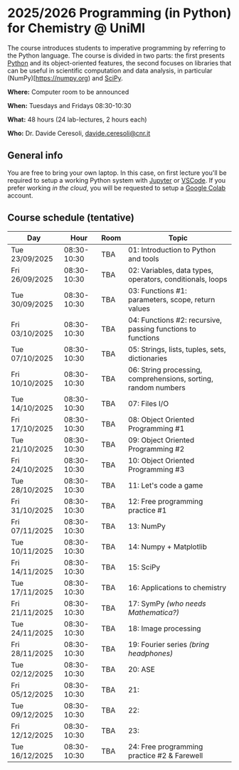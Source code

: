 # 2025/2026 Programming (in Python) for Chemistry @ UniMI
The course introduces students to imperative programming by referring to the Python language.
The course is divided in two parts: the first presents [Python](https://www.python.org) and its object-oriented features,
the second focuses on libraries that can be useful in scientific computation and data analysis,
in particular (NumPy)[https://numpy.org) and [SciPy](https://scipy.org).

**Where:** Computer room to be announced

**When:**  Tuesdays and Fridays 08:30-10:30 

**What:**  48 hours (24 lab-lectures, 2 hours each)

**Who:**   Dr. Davide Ceresoli, [davide.ceresoli@cnr.it](mailto:davide.ceresoli@cnr.it)

## General info
You are free to bring your own laptop. In this case, on first lecture you'll be required to setup
a working Python system with [Jupyter](https://jupyter.org) or [VSCode](https://code.visualstudio.com).
If you prefer working *in the cloud*, you will be requested to setup a [Google Colab](https://colab.research.google.com/) account.

## Course schedule (tentative)

| Day  | Hour  | Room  | Topic  |
|---|---|---|---|
| Tue 23/09/2025  | 08:30-10:30  | TBA  | 01: Introduction to Python and tools  |
| Fri 26/09/2025  | 08:30-10:30  | TBA  | 02: Variables, data types, operators, conditionals, loops   |
| Tue 30/09/2025  | 08:30-10:30  | TBA  | 03: Functions #1: parameters, scope, return values  |
| Fri 03/10/2025  | 08:30-10:30  | TBA  | 04: Functions #2: recursive, passing functions to functions  |
| Tue 07/10/2025  | 08:30-10:30  | TBA  | 05: Strings, lists, tuples, sets, dictionaries |
| Fri 10/10/2025  | 08:30-10:30  | TBA  | 06: String processing, comprehensions, sorting, random numbers |
| Tue 14/10/2025  | 08:30-10:30  | TBA  | 07: Files I/O  |
| Fri 17/10/2025  | 08:30-10:30  | TBA  | 08: Object Oriented Programming #1  |
| Tue 21/10/2025  | 08:30-10:30  | TBA  | 09: Object Oriented Programming #2  |
| Fri 24/10/2025  | 08:30-10:30  | TBA  | 10: Object Oriented Programming #3  |
| Tue 28/10/2025  | 08:30-10:30  | TBA  | 11: Let's code a game  |
| Fri 31/10/2025  | 08:30-10:30  | TBA  | 12: Free programming practice #1  |
| Fri 07/11/2025  | 08:30-10:30  | TBA  | 13: NumPy  |
| Tue 10/11/2025  | 08:30-10:30  | TBA  | 14: Numpy + Matplotlib  |
| Fri 14/11/2025  | 08:30-10:30  | TBA  | 15: SciPy  |
| Tue 17/11/2025  | 08:30-10:30  | TBA  | 16: Applications to chemistry  |
| Fri 21/11/2025  | 08:30-10:30  | TBA  | 17: SymPy *(who needs Mathematica?)*  |
| Tue 24/11/2025  | 08:30-10:30  | TBA  | 18: Image processing  |
| Fri 28/11/2025  | 08:30-10:30  | TBA  | 19: Fourier series *(bring headphones)*  |
| Tue 02/12/2025  | 08:30-10:30  | TBA  | 20: ASE  |
| Fri 05/12/2025  | 08:30-10:30  | TBA  | 21:  |
| Tue 09/12/2025  | 08:30-10:30  | TBA  | 22:  |
| Fri 12/12/2025  | 08:30-10:30  | TBA  | 23:  |
| Tue 16/12/2025  | 08:30-10:30  | TBA  | 24: Free programming practice #2 & Farewell |


